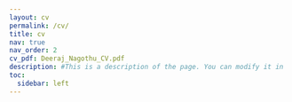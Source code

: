 ```yaml
---
layout: cv
permalink: /cv/
title: cv
nav: true
nav_order: 2
cv_pdf: Deeraj_Nagothu_CV.pdf
description: #This is a description of the page. You can modify it in '_pages/cv.md'. You can also change or remove the top pdf download button.
toc:
  sidebar: left
---
```

